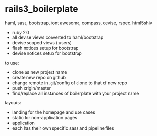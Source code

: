 rails3_boilerplate
==================

haml, sass, bootstrap, font awesome, compass, devise, rspec. html5shiv

* ruby 2.0
* all devise views converted to haml/bootstrap
* devise scoped views (:users)
* flash notices setup for bootstrap
* devise notices setup for bootstrap

to use:

* clone as new project name
* create new repo on github
* change remote in .git/config of clone to that of new repo
* push origin/master
* find/replace all instances of boilerplate with your project name

layouts:

* landing for the homepage and use cases
* static for non-application pages
* application
* each has their own specific sass and pipeline files